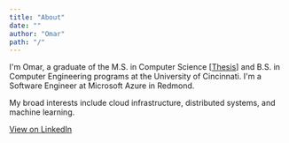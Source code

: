 ```yaml
---
title: "About"
date: ""
author: "Omar"
path: "/"
---
```


I'm Omar, a graduate of the M.S. in Computer Science \[<a target="_blank" rel="noopener noreferrer" href="https://etd.ohiolink.edu/apexprod/rws_etd/send_file/send?accession=ucin1649770501132502&disposition=inline">Thesis</a>\] and B.S. in Computer Engineering programs at the University of Cincinnati. I'm a Software Engineer at Microsoft Azure in Redmond.

My broad interests include cloud infrastructure, distributed systems, and machine learning.

<a target="_blank" rel="noopener noreferrer" href="https://linkedin.com/in/omaralsayed">View on LinkedIn</a>